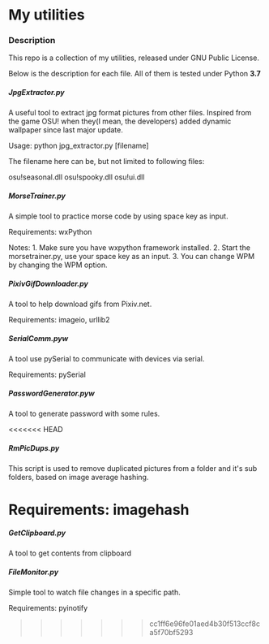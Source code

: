 # My utilities

### Description

This repo is a collection of my utilities, released under GNU Public License.

Below is the description for each file. All of them is tested under Python **3.7**



##### JpgExtractor.py

A useful tool to extract jpg format pictures from other files. Inspired from the game OSU! when they(I mean, the developers) added dynamic wallpaper since last major update.

Usage: python jpg_extractor.py [filename]

The filename here can be, but not limited to following files:

osu!seasonal.dll osu!spooky.dll osu!ui.dll

##### MorseTrainer.py

A simple tool to practice morse code by using space key as input.

Requirements: wxPython

Notes: 1. Make sure you have wxpython framework installed. 2. Start the morsetrainer.py, use your space key as an input. 3. You can change WPM by changing the WPM option.

##### PixivGifDownloader.py

A tool to help download gifs from Pixiv.net.

Requirements: imageio, urllib2

##### SerialComm.pyw

A tool use pySerial to communicate with devices via serial.

Requirements: pySerial

##### PasswordGenerator.pyw

A tool to generate password with some rules.

<<<<<<< HEAD
##### RmPicDups.py

This script is used to remove duplicated pictures from a folder and it's sub folders, based on image average hashing.

Requirements: imagehash
=======
##### GetClipboard.py

A tool to get contents from clipboard

##### FileMonitor.py

Simple tool to watch file changes in a specific path.

Requirements: pyinotify
>>>>>>> cc1ff6e96fe01aed4b30f513ccf8ca5f70bf5293
